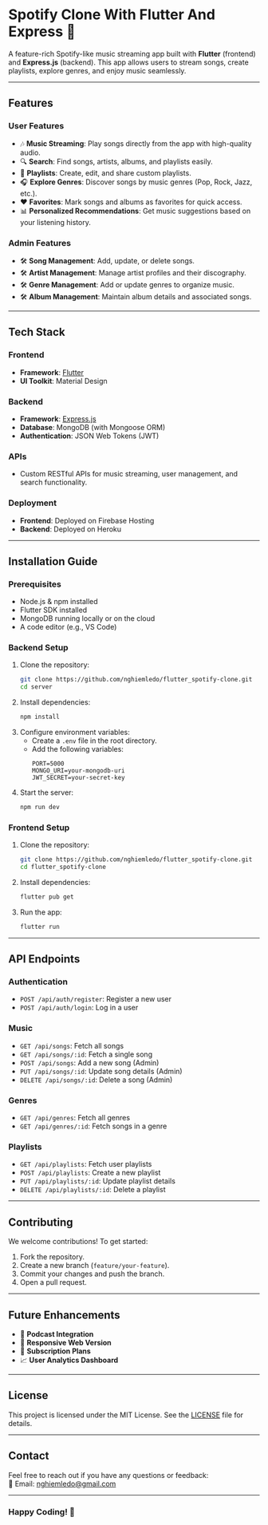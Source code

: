 
# **Spotify Clone With Flutter And Express 🎵**

A feature-rich Spotify-like music streaming app built with **Flutter** (frontend) and **Express.js** (backend). This app allows users to stream songs, create playlists, explore genres, and enjoy music seamlessly.

---

## **Features**
### **User Features**
- 🎶 **Music Streaming**: Play songs directly from the app with high-quality audio.  
- 🔍 **Search**: Find songs, artists, albums, and playlists easily.  
- 📜 **Playlists**: Create, edit, and share custom playlists.  
- 🎧 **Explore Genres**: Discover songs by music genres (Pop, Rock, Jazz, etc.).  
- ❤️ **Favorites**: Mark songs and albums as favorites for quick access.  
- 📊 **Personalized Recommendations**: Get music suggestions based on your listening history.

### **Admin Features**
- 🛠️ **Song Management**: Add, update, or delete songs.  
- 🛠️ **Artist Management**: Manage artist profiles and their discography.  
- 🛠️ **Genre Management**: Add or update genres to organize music.  
- 🛠️ **Album Management**: Maintain album details and associated songs.

---

## **Tech Stack**

### **Frontend**  
- **Framework**: [Flutter](https://flutter.dev/)  
- **UI Toolkit**: Material Design  

### **Backend**  
- **Framework**: [Express.js](https://expressjs.com/)  
- **Database**: MongoDB (with Mongoose ORM)  
- **Authentication**: JSON Web Tokens (JWT)  

### **APIs**  
- Custom RESTful APIs for music streaming, user management, and search functionality.  

### **Deployment**  
- **Frontend**: Deployed on Firebase Hosting  
- **Backend**: Deployed on Heroku  

---

## **Installation Guide**

### **Prerequisites**
- Node.js & npm installed
- Flutter SDK installed
- MongoDB running locally or on the cloud
- A code editor (e.g., VS Code)

### **Backend Setup**
1. Clone the repository:  
   ```bash
   git clone https://github.com/nghiemledo/flutter_spotify-clone.git
   cd server
   ```
2. Install dependencies:  
   ```bash
   npm install
   ```
3. Configure environment variables:
   - Create a `.env` file in the root directory.
   - Add the following variables:
     ```
     PORT=5000
     MONGO_URI=your-mongodb-uri
     JWT_SECRET=your-secret-key
     ```
4. Start the server:  
   ```bash
   npm run dev
   ```

### **Frontend Setup**
1. Clone the repository:  
   ```bash
   git clone https://github.com/nghiemledo/flutter_spotify-clone.git
   cd flutter_spotify-clone
   ```
2. Install dependencies:  
   ```bash
   flutter pub get
   ```
3. Run the app:  
   ```bash
   flutter run
   ```

---

## **API Endpoints**
### **Authentication**
- `POST /api/auth/register`: Register a new user  
- `POST /api/auth/login`: Log in a user  

### **Music**
- `GET /api/songs`: Fetch all songs  
- `GET /api/songs/:id`: Fetch a single song  
- `POST /api/songs`: Add a new song (Admin)  
- `PUT /api/songs/:id`: Update song details (Admin)  
- `DELETE /api/songs/:id`: Delete a song (Admin)  

### **Genres**
- `GET /api/genres`: Fetch all genres  
- `GET /api/genres/:id`: Fetch songs in a genre  

### **Playlists**
- `GET /api/playlists`: Fetch user playlists  
- `POST /api/playlists`: Create a new playlist  
- `PUT /api/playlists/:id`: Update playlist details  
- `DELETE /api/playlists/:id`: Delete a playlist  

---

## **Contributing**
We welcome contributions! To get started:  
1. Fork the repository.  
2. Create a new branch (`feature/your-feature`).  
3. Commit your changes and push the branch.  
4. Open a pull request.

---

## **Future Enhancements**
- 🎤 **Podcast Integration**  
- 📱 **Responsive Web Version**  
- 🛒 **Subscription Plans**  
- 📈 **User Analytics Dashboard**  

---

## **License**
This project is licensed under the MIT License. See the [LICENSE](LICENSE) file for details.

---

## **Contact**
Feel free to reach out if you have any questions or feedback:  
📧 Email: nghiemledo@gmail.com  

--- 

### **Happy Coding! 🚀** 
